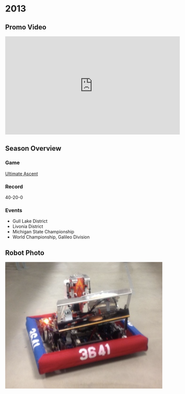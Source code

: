 # 2013

## Promo Video

<iframe width="560" height="315" src="https://www.youtube.com/embed/JBbSl5IHJzw?si=tEdVM7J0r2s2ucAD" title="YouTube video player" frameborder="0" allow="accelerometer; autoplay; clipboard-write; encrypted-media; gyroscope; picture-in-picture; web-share" referrerpolicy="strict-origin-when-cross-origin" allowfullscreen></iframe>

## Season Overview

### Game

[Ultimate Ascent](https://www.youtube.com/watch?v=wa5MGEZNrf0)

### Record

40-20-0

### Events

- Gull Lake District
- Livonia District
- Michigan State Championship
- World Championship, Galileo Division

## Robot Photo

![alt text](Media/2013_Robot.png)
